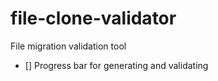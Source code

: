 # file-clone-validator
File migration validation tool

- [] Progress bar for generating and validating